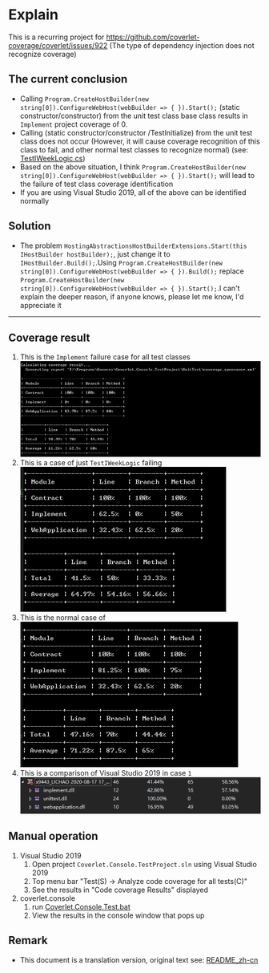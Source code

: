 # Explain

This is a recurring project for <https://github.com/coverlet-coverage/coverlet/issues/922> (The type of dependency injection does not recognize coverage)

## The current conclusion

- Calling `Program.CreateHostBuilder(new string[0]).ConfigureWebHost(webBuilder => { }).Start();` (static constructor/constructor) from the unit test class base class results in `Implement` project coverage of 0.
- Calling (static constructor/constructor /TestInitialize) from the unit test class does not occur (However, it will cause coverage recognition of this class to fail, and other normal test classes to recognize normal) (see: [TestIWeekLogic.cs](UnitTest/TestIWeekLogic.cs))
- Based on the above situation, I think `Program.CreateHostBuilder(new string[0]).ConfigureWebHost(webBuilder => { }).Start();` will lead to the failure of test class coverage identification
- If you are using Visual Studio 2019, all of the above can be identified normally

## Solution

- The problem `HostingAbstractionsHostBuilderExtensions.Start(this IHostBuilder hostBuilder);`, just change it to `IHostBuilder.Build();`.Using `Program.CreateHostBuilder(new string[0]).ConfigureWebHost(webBuilder => { }).Build();` replace `Program.CreateHostBuilder(new string[0]).ConfigureWebHost(webBuilder => { }).Start();`.I can't explain the deeper reason, if anyone knows, please let me know, I'd appreciate it

----

## Coverage result

1. This is the `Implement` failure case for all test classes 
    ![coverlet.console 1.7.2](RunningResultScreenshot/coverlet.console%201.7.2_20200817162652.png)
1. This is a case of just `TestIWeekLogic` failing 
    ![coverlet.console 1.7.2](RunningResultScreenshot/coverlet.console%201.7.2_20200817171153.png)
1. This is the normal case of 
    ![coverlet.console 1.7.2](RunningResultScreenshot/coverlet.console%201.7.2_20200818144324.png)
1. This is a comparison of Visual Studio 2019 in case `1`  
    ![Visual Studio 2019](RunningResultScreenshot/Visual%20Studio%202019_20200817171019.png)

## Manual operation

1. Visual Studio 2019
    1. Open project `Coverlet.Console.TestProject.sln` using Visual Studio 2019
    1. Top menu bar "Test(S) -> Analyze code coverage for all tests(C)"
    1. See the results in "Code coverage Results" displayed
1. coverlet.console
    1. run [Coverlet.Console.Test.bat](RunningResultScreenshot/Coverlet.Console.Test.bat)
    2. View the results in the console window that pops up

## Remark

- This document is a translation version, original text see: [README_zh-cn](README_zh-cn.md)
